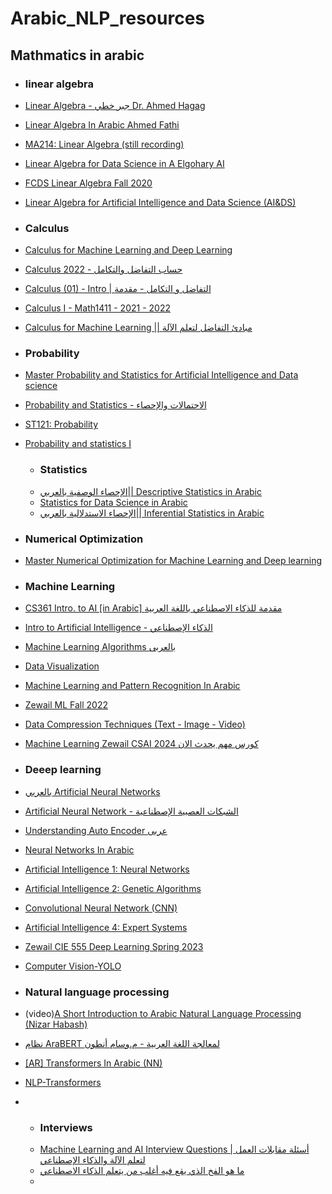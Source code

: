 # Arabic_NLP_resources
## Mathmatics in arabic 
- ### linear algebra
- [Linear Algebra - جبر خطي Dr. Ahmed Hagag](https://www.youtube.com/watch?v=spiGq99jQ7c&list=PLxIvc-MGOs6iQXFnjF_STbhGdrZBphrv_)
- [Linear Algebra In Arabic Ahmed Fathi](https://www.youtube.com/watch?v=tGnnO04YtPA&list=PLQkyODvJ8ywu5cwBgKm_BPQ-bIUknhjA6)
- [MA214: Linear Algebra (still recording)](https://www.youtube.com/watch?v=chbEYssggDE&list=PLoK2Lr1miEm9kxNtClv6c-hsW0QEmskut)
- [Linear Algebra for Data Science in A Elgohary AI](https://www.youtube.com/watch?v=HDOppwiJzKc&list=PLtsZ69x5q-X_mtZI2heqry-nw3-6apBqm)
- [FCDS Linear Algebra Fall 2020](https://www.youtube.com/watch?v=nd8mxO-u0ec&list=PL7snZ0LSsq3gIc4bYM-OnvLZt2KpFvd2_)
- [Linear Algebra for Artificial Intelligence and Data Science (AI&DS)](https://www.youtube.com/watch?v=jdDTM_B4osI&list=PLJM7jJIw2GC1YBTTSGbFIlBxzY1aUmmJQ)


- ### Calculus 
- [Calculus for Machine Learning and Deep Learning](https://www.youtube.com/watch?v=LhGDFf411jE&list=PLJM7jJIw2GC1QOEq2RoIXSu08dT037xXb)
- [Calculus 2022 - حساب التفاضل والتكامل](https://www.youtube.com/watch?v=EJkxkfgZ_yY&list=PLxIvc-MGOs6gkSl_PPAVJpebKDLo-ijEC)
- [Calculus (01) - Intro | التفاضل و التكامل - مقدمة](https://www.youtube.com/watch?v=pqZvxYKSMnc)
- [Calculus I - Math1411 - 2021 - 2022](https://www.youtube.com/watch?v=R61BVnjggGI&list=PLDhKFOYvfpbrVr2dILyxl37h0O_vWvLO0)
- [Calculus for Machine Learning || مبادئ التفاضل لتعلم الآلة](https://www.youtube.com/watch?v=mojDJjhqNTQ&list=PLtsZ69x5q-X_PDKRmo8w-B2lyy5P8I0qm)
  
- ### Probability
- [Master Probability and Statistics for Artificial Intelligence and Data science](https://www.youtube.com/playlist?list=PLJM7jJIw2GC2Ihr__bRSeMxzsiFMZEsx7)
- [Probability and Statistics - الاحتمالات والإحصاء](https://www.youtube.com/watch?v=GmJJ2iZz08c&list=PLxIvc-MGOs6gW9SgkmoxE5w9vQkID1_r-)
- [ST121: Probability](https://www.youtube.com/watch?v=l3DCBn2gkZs&list=PL158D091D26F47358)
- [Probability and statistics I](https://www.youtube.com/watch?v=aMK6hM7NeSk&list=PL7snZ0LSsq3g9NUio7xFDtC9IVIj649GV)

  - ### Statistics
  - [الإحصاء الوصفية بالعربي|| Descriptive Statistics in Arabic](https://www.youtube.com/watch?v=8wwPwlueoDs&list=PLtsZ69x5q-X_MJj_iwBwpJaLg_C6JGiWW)
  - [Statistics for Data Science in Arabic](https://www.youtube.com/watch?v=_Lg1QtwZHvk&list=PL8TNNRQb51Q8OtUBhwqjwP0w2l_9YDCO2)
  - [الإحصاء الاستدلالية بالعربي|| Inferential Statistics in Arabic](https://www.youtube.com/playlist?list=PLtsZ69x5q-X9usunWeDQe6wOGIPUSZrdA)

- ### Numerical Optimization
- [Master Numerical Optimization for Machine Learning and Deep learning](https://www.youtube.com/playlist?list=PLJM7jJIw2GC15hvIwN8sBXok__yLMcMxN)


- ### Machine Learning
- [CS361 Intro. to AI [in Arabic] مقدمة للذكاء الاصطناعي باللغة العربية](https://www.youtube.com/watch?v=sO6VGgBHppo&list=PLsnvpvHuTUbAZr0n65TgytBK6bHdT33A7)
- [Intro to Artificial Intelligence - الذكاء الإصطناعي](https://www.youtube.com/watch?v=VHDgRgb70hw&list=PLMm8EjqH1EFVR5O5wZCAy9x9mautNuxI6)
- [Machine Learning Algorithms بالعربى](https://www.youtube.com/watch?v=HRjdxozngys&list=PLPBnj6azlABbaGuOzR40nvlzPWAKMv_qA)
- [Data Visualization](https://www.youtube.com/playlist?list=PL5JZLxl_tFCdKBJEEzZaViOVUg73ZGrf3)
- [Machine Learning and Pattern Recognition In Arabic](https://www.youtube.com/watch?v=Ho7fTvGCtJg&list=PLQkyODvJ8ywv_L3yBwhBPNOiZAR4LyCLZ)
- [Zewail ML Fall 2022](https://www.youtube.com/watch?v=m4D6uCshZmQ&list=PL5JZLxl_tFCdcEDBFe8aYtEjmpZspuDef)
- [Data Compression Techniques (Text - Image - Video)](https://www.youtube.com/playlist?list=PL5JZLxl_tFCdloXAuRfuD6uYk8ujdTcs-)
- [Machine Learning Zewail CSAI 2024 كورس مهم يحدث الان](https://www.youtube.com/watch?v=mRUgi0Be2ds&list=PL5JZLxl_tFCcgAv9x2eXeX0_2TLRMnHUg)

- ### Deeep learning
- [بالعربي Artificial Neural Networks](https://www.youtube.com/playlist?list=PLcAf0BNJq_vdJM4MJMJQy4F2jc_-GKUdi)
- [Artificial Neural Network - الشبكات العصبية الإصطناعية](https://www.youtube.com/playlist?list=PLPBnj6azlABZt1fD0B64lSkG1QktaF6kj)
- [Understanding Auto Encoder عربى](https://www.youtube.com/watch?v=JmHZDYxJL-U&list=PLPBnj6azlABZmpHXHm4MmcBaDNA3z80jc)
- [Neural Networks In Arabic](https://www.youtube.com/watch?v=YGBmKmRPVQo&list=PLQkyODvJ8ywsLydDYORIlJxV9KarhXp9O)
- [Artificial Intelligence 1: Neural Networks](https://www.youtube.com/playlist?list=PLJqRpPcJQ_g1mhwpyFno3SRgBEPlWkTen)
- [Artificial Intelligence 2: Genetic Algorithms](https://www.youtube.com/playlist?list=PLJqRpPcJQ_g2MOM1gb3ode8mq1-8mJta9)
- [Convolutional Neural Network (CNN)](https://www.youtube.com/watch?v=QqcUrWFA9LM&list=PL5JZLxl_tFCcKucpxtkwbneqAvHaPOCK6)
- [Artificial Intelligence 4: Expert Systems](https://www.youtube.com/playlist?list=PLJqRpPcJQ_g0YGYXkP8nLfmA6B-fD8Q5y)
- [Zewail CIE 555 Deep Learning Spring 2023](https://www.youtube.com/playlist?list=PL5JZLxl_tFCcRKT3N5nzEvL8wCZgRS4Eg)
- [Computer Vision-YOLO](https://www.youtube.com/watch?v=km81lbvr9Qs&list=PL5JZLxl_tFCcur9G9uBpv9G3OkyXcu97O)

- ### Natural language processing
- (video)[A Short Introduction to Arabic Natural Language Processing (Nizar Habash)](https://www.youtube.com/watch?v=vQL5CUlbw0k)
- [نظام AraBERT لمعالجة اللغة العربية - م.وسام أنطون](https://www.youtube.com/watch?v=wBwmWq8VNqk)
- [[AR] Transformers In Arabic (NN)](https://www.youtube.com/playlist?list=PLQkyODvJ8ywskCTWkXnwa4Gz4B-sVWY9h)
- [NLP-Transformers](https://www.youtube.com/watch?v=abSpWIojIDY&list=PL5JZLxl_tFCd-ixMkn_CJPQhhQRFhZXjY)
- 
  - ### Interviews
  - [Machine Learning and AI Interview Questions | أسئلة مقابلات العمل لتعلم الآلة والذكاء الإصطناعي](https://www.youtube.com/watch?v=HjZ0PI3HBrw)
  - [ما هو الفخ الذي يقع فيه أغلب من يتعلم الذكاء الاصطناعي](https://www.youtube.com/watch?v=mCP_tENhfM0)
  - 



